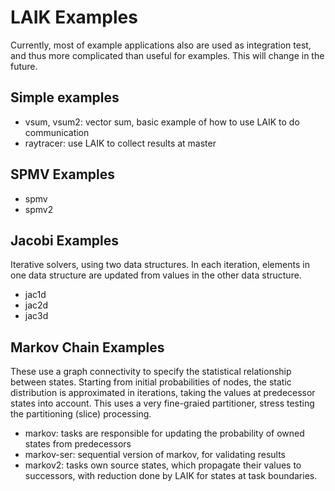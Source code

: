 # LAIK Examples

Currently, most of example applications also are used as
integration test, and thus more complicated than useful for
examples. This will change in the future.

## Simple examples

* vsum, vsum2: vector sum, basic example of how to use LAIK to do communication
* raytracer: use LAIK to collect results at master

## SPMV Examples

* spmv
* spmv2

## Jacobi Examples

Iterative solvers, using two data structures.
In each iteration, elements in one data structure are updated
from values in the other data structure.

* jac1d
* jac2d
* jac3d

## Markov Chain Examples

These use a graph connectivity to specify the statistical relationship
between states. Starting from initial probabilities of nodes, the static
distribution is approximated in iterations, taking the values at predecessor
states into account. This uses a very fine-graied partitioner, stress testing
the partitioning (slice) processing.

* markov: tasks are responsible for updating the probability of owned states
from predecessors
* markov-ser: sequential version of markov, for validating results
* markov2: tasks own source states, which propagate their values to successors,
with reduction done by LAIK for states at task boundaries.


